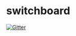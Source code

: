 # switchboard

[![Gitter](https://badges.gitter.im/Join%20Chat.svg)](https://gitter.im/apowers313/switchboard?utm_source=badge&utm_medium=badge&utm_campaign=pr-badge&utm_content=badge)